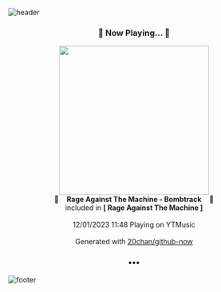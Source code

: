 ![header](https://capsule-render.vercel.app/api?type=wave&height=170&section=header&fontColor=090707&fontAlignX=45&fontAlignY=65&fontSize=100)

<h3 align="center">🎵 Now Playing... 🎵</h3>
<p align="center">
  <a href="https://music.youtube.com/watch?v=cXvoNtuZS4s">
    <img width="300" src="https://lh3.googleusercontent.com/s0pyPiTCElsfstNcNAwUDMiKnMicqBvuvP0SZxHawDOsJhko6ZoaI-iawQ1BWF9pvF072UBnUVv9DtJZ">
  </a>
  <br>
  🎵&nbsp&nbsp&nbsp <b>Rage Against The Machine - Bombtrack</b> &nbsp&nbsp&nbsp🎵
  <br>
  included in <b>[ Rage Against The Machine ]</b>
  
  <br />
  <br />
  12/01/2023 11:48 Playing on YTMusic
  <br />
  <br />
  Generated with <a href="https://github.com/20chan/github-now">20chan/github-now</a>
</p>

<h3 align="center">•••</h3>

![footer](https://capsule-render.vercel.app/api?type=wave&height=150&section=footer)

